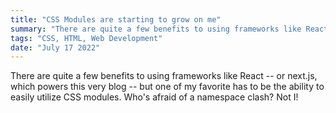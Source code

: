 ```yaml
---
title: "CSS Modules are starting to grow on me"
summary: "There are quite a few benefits to using frameworks like React -- or next.js, which powers this very blog -- but one of my favorite has to be the ability to easily utilize CSS modules. Who's afraid of a namespace clash? Not I!"
tags: "CSS, HTML, Web Development"
date: "July 17 2022"
---
```


There are quite a few benefits to using frameworks like React -- or next.js, which powers this very blog -- but one of my favorite has to be the ability to easily utilize CSS modules. Who's afraid of a namespace clash? Not I!
